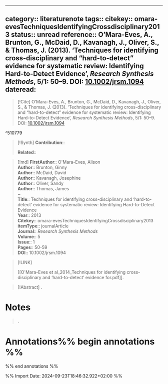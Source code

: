 
---
category:: literaturenote
tags:: 
citekey:: omara-evesTechniquesIdentifyingCrossdisciplinary2013
status:: unread
reference:: O’Mara-Eves, A., Brunton, G., McDaid, D., Kavanagh, J., Oliver, S., & Thomas, J. (2013). ‘Techniques for identifying cross-disciplinary and “hard-to-detect” evidence for systematic review: Identifying Hard-to-Detect Evidence’, _Research Synthesis Methods_, 5/1: 50–9. DOI: [10.1002/jrsm.1094](https://doi.org/10.1002/jrsm.1094)
dateread:
---

> [!Cite]
> O’Mara-Eves, A., Brunton, G., McDaid, D., Kavanagh, J., Oliver, S., & Thomas, J. (2013). ‘Techniques for identifying cross-disciplinary and “hard-to-detect” evidence for systematic review: Identifying Hard-to-Detect Evidence’, _Research Synthesis Methods_, 5/1: 50–9. DOI: [10.1002/jrsm.1094](https://doi.org/10.1002/jrsm.1094)

^510779

>[!Synth]
>**Contribution**:: 
>
>**Related**:: 
>

>[!md]
> **FirstAuthor**:: O'Mara-Eves, Alison  
> **Author**:: Brunton, Ginny  
> **Author**:: McDaid, David  
> **Author**:: Kavanagh, Josephine  
> **Author**:: Oliver, Sandy  
> **Author**:: Thomas, James  
~    
> **Title**:: Techniques for identifying cross-disciplinary and ‘hard-to-detect’ evidence for systematic review: Identifying Hard-to-Detect Evidence  
> **Year**:: 2013   
> **Citekey**:: omara-evesTechniquesIdentifyingCrossdisciplinary2013  
> **itemType**:: journalArticle  
> **Journal**:: *Research Synthesis Methods*  
> **Volume**:: 5  
> **Issue**:: 1   
> **Pages**:: 50-59  
> **DOI**:: 10.1002/jrsm.1094    

> [!LINK] 
>
> [[O'Mara-Eves et al_2014_Techniques for identifying cross-disciplinary and ‘hard-to-detect’ evidence for.pdf]].

> [!Abstract]
>.
> 
# Notes
>.


# Annotations%% begin annotations %%


%% end annotations %%

%% Import Date: 2024-09-23T18:46:32.922+02:00 %%
